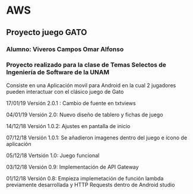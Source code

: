 # AWS
## Proyecto juego GATO

### Alumno: Viveros Campos Omar Alfonso

### Proyecto realizado para la clase de Temas Selectos de Ingeniería de Software de la UNAM

Consiste en una Aplicación movil para Android en la cual 2 jugadores pueden interactuar con el clásico juego de Gato

17/01/19
Versión 2.0.1 : Cambio de fuente en txtviews

04/01/19
Versión 2.0: Nuevo diseño de tablero y fichas de juego

14/12/18
Versión 1.0.2: Ajustes en pantalla de inicio

07/12/18
Versión 1.0.1: Se añadieron imagenes dentro del juego e ícono de aplicación

05/12/18
Vertsión 1.0: Juego funcional

03/12/18
Versión 0.9: Implementación de API Gateway

01/12/18
Versión 0.8: Empieza implemetación de función lambda previamente desarrollada y HTTP Requests dentro de Android studio 


